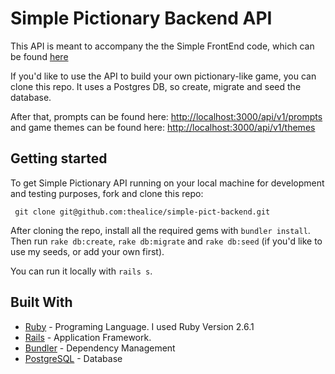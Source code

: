 # Simple Pictionary Backend API

This API is meant to accompany the the Simple FrontEnd code, which can be found [here](https://github.com/thealice/simple-pict-frontend)

If you'd like to use the API to build your own pictionary-like game, you can clone this repo. It uses a Postgres DB, so create, migrate and seed the database. 

After that, prompts can be found here: [http://localhost:3000/api/v1/prompts](http://localhost:3000/api/v1/prompts)
and game themes can be found here: [http://localhost:3000/api/v1/themes](http://localhost:3000/api/v1/themes)

## Getting started

To get Simple Pictionary API running on your local machine for development and testing purposes, fork and clone this repo:

 ```
  git clone git@github.com:thealice/simple-pict-backend.git

```
 After cloning the repo, install all the required gems with `bundler install`.
 Then run `rake db:create`, `rake db:migrate` and `rake db:seed` (if you'd like to use my seeds, or add your own first).

 You can run it locally with `rails s`.

## Built With

* [Ruby](https://www.ruby-lang.org/en/) - Programing Language. I used Ruby Version 2.6.1
* [Rails](https://rubyonrails.org/) - Application Framework. 
* [Bundler](https://bundler.io/) - Dependency Management
* [PostgreSQL](https://www.postgresql.org/) - Database
